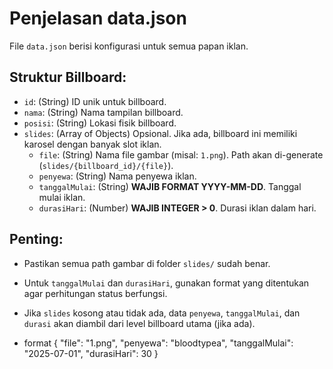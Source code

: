 # Penjelasan data.json

File `data.json` berisi konfigurasi untuk semua papan iklan.

## Struktur Billboard:
- `id`: (String) ID unik untuk billboard.
- `nama`: (String) Nama tampilan billboard.
- `posisi`: (String) Lokasi fisik billboard.
- `slides`: (Array of Objects) Opsional. Jika ada, billboard ini memiliki karosel dengan banyak slot iklan.
    - `file`: (String) Nama file gambar (misal: `1.png`). Path akan di-generate (`slides/{billboard_id}/{file}`).
    - `penyewa`: (String) Nama penyewa iklan.
    - `tanggalMulai`: (String) **WAJIB FORMAT YYYY-MM-DD**. Tanggal mulai iklan.
    - `durasiHari`: (Number) **WAJIB INTEGER > 0**. Durasi iklan dalam hari.

## Penting:
- Pastikan semua path gambar di folder `slides/` sudah benar.
- Untuk `tanggalMulai` dan `durasiHari`, gunakan format yang ditentukan agar perhitungan status berfungsi.
- Jika `slides` kosong atau tidak ada, data `penyewa`, `tanggalMulai`, dan `durasi` akan diambil dari level billboard utama (jika ada).

- format { "file": "1.png", "penyewa": "bloodtypea", "tanggalMulai": "2025-07-01", "durasiHari": 30 }

